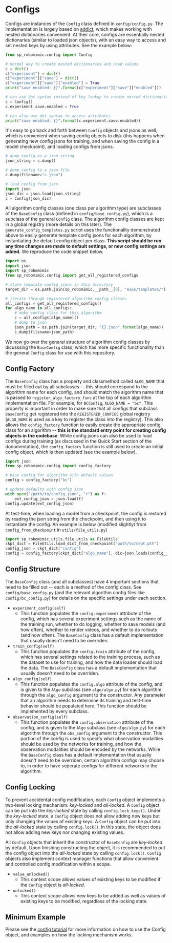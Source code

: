 # Configs

Configs are instances of the `Config` class defined in `config/config.py`. The implementation is largely based on [addict](https://github.com/mewwts/addict), which makes working with nested dictionaries convenient. At their core, configs are essentially nested dictionaries (similar to loaded json objects), with an easy way to access and set nested keys by using attributes. See the example below:

```python
from sp_robomimic.config import Config

# normal way to create nested dictionaries and read values
c = dict()
c["experiment"] = dict()
c["experiment"]["save"] = dict()
c["experiment"]["save"]["enabled"] = True
print("save enabled: {}".format(c["experiment"]["save"]["enabled"]))

# can use dot syntax instead of key lookup to create nested dictionaries
c = Config()
c.experiment.save.enabled = True

# can also use dot syntax to access attributes
print("save enabled: {}".format(c.experiment.save.enabled))
```

It's easy to go back and forth between `Config` objects and jsons as well, which is convenient when saving config objects to disk (this happens when generating new config jsons for training, and when saving the config in a model checkpoint), and loading configs from jsons.

```python
# dump config as a json string
json_string = c.dump()

# dump config to a json file
c.dump(filename="c.json")

# load config from json
import json
json_dic = json.load(json_string)
c = Config(json_dic)
```

All algorithm config classes (one class per algorithm type) are subclasses of the `BaseConfig` class (defined in `config/base_config.py`), which is a subclass of the general `Config` class. The algorithm config classes are kept in a global registry (more details on this later). The `generate_config_templates.py` script uses the functionality demonstrated above to easily generate template config jsons for each algorithm, by instantiating the default config object per class. **This script should be run any time changes are made to default settings, or new config settings are added.** We reproduce the code snippet below.

```python
import os
import json
import sp_robomimic
from sp_robomimic.config import get_all_registered_configs

# store template config jsons in this directory
target_dir = os.path.join(sp_robomimic.__path__[0], "exps/templates/")

# iterate through registered algorithm config classes
all_configs = get_all_registered_configs()
for algo_name in all_configs:
    # make config class for this algorithm
    c = all_configs[algo_name]()
    # dump to json
    json_path = os.path.join(target_dir, "{}.json".format(algo_name))
    c.dump(filename=json_path)
```

We now go over the general structure of algorithm config classes by dicusssing the `BaseConfig` class, which has more specific functionality than the general `Config` class for use with this repository. 

## Config Factory

The `BaseConfig` class has a property and classmethod called `ALGO_NAME` that must be filled out by all subclasses -- this should correspond to the algorithm name for each config, and should match the algorithm name that is passed to `register_algo_factory_func` at the top of each algorithm implementation file. For example, for `BCConfig`, `ALGO_NAME = "bc"`. This property is important in order to make sure that all configs that subclass `BaseConfig` get registered into the `REGISTERED_CONFIGS` global registry (`ALGO_NAME` is used as a key to register the class into the registry). This also allows the `config_factory` function to easily create the appropriate config class for an algorithm -- **this is the standard entry point for creating config objects in the codebase**. While config jsons can also be used to load configs during training (as discussed in the Quick Start section of the documentation), the `config_factory` function is still used to create an initial config object, which is then updated (see the example below).

```python
import json
from sp_robomimic.config import config_factory

# base config for algorithm with default values
config = config_factory("bc")

# update defaults with config json
with open("/path/to/config.json", "r") as f:
    ext_config_json = json.load(f)
config.update(ext_config_json)
```

At test-time, when loading a model from a checkpoint, the config is restored by reading the json string from the checkpoint, and then using it to instantiate the config. An example is below (modified slightlyt from `config_from_checkpoint` in `utils/file_utils.py`)

```python
import sp_robomimic.utils.file_utils as FileUtils
ckpt_dict = FileUtils.load_dict_from_checkpoint("path/to/ckpt.pth")
config_json = ckpt_dict["config"]
config = config_factory(ckpt_dict["algo_name"], dic=json.loads(config_json))
```

## Config Structure

The `BaseConfig` class (and all subclasses) have 4 important sections that need to be filled out -- each is a method of the config class. See `config/base_config.py` (and the relevant algorithm config files like `config/bc_config.py`) for details on the specific settings under each section.

- `experiment_config(self)`
  - This function populates the `config.experiment` attribute of the config, which has several experiment settings such as the name of the training run, whether to do logging, whether to save models (and how often), whether to render videos, and whether to do rollouts (and how often). The `BaseConfig` class has a default implementation that usually doesn't need to be overriden.
- `train_config(self)`
  - This function populates the `config.train` attribute of the config, which has several settings related to the training process, such as the dataset to use for training, and how the data loader should load the data. The `BaseConfig` class has a default implementation that usually doesn't need to be overriden.
- `algo_config(self)`
  - This function populates the `config.algo` attribute of the config, and is given to the `Algo` subclass (see `algo/algo.py`) for each algorithm through the `algo_config` argument to the constructor. Any parameter that an algorithm needs to determine its training and test-time behavior should be populated here. This function should be implemented by every subclass.
- `observation_config(self)`
  - This function populates the `config.observation` attribute of the config, and is given to the `Algo` subclass (see `algo/algo.py`) for each algorithm through the `obs_config` argument to the constructor. This portion of the config is used to specify what observation modalities should be used by the networks for training, and how the observation modalities should be encoded by the networks. While the `BaseConfig` class has a default implementation that usually doesn't need to be overriden, certain algorithm configs may choose to, in order to have seperate configs for different networks in the algorithm. 

## Config Locking

To prevent accidental config modification, each `Config` object implements a two-level locking mechanism: _key-locked_ and _all-locked_. A `Config` object can be put into the _key-locked_ state by calling `config.lock_keys()`. Under the _key-locked_  state, a `Config` object does not allow adding new keys but only changing the values of existing keys. A `Config` object can be put into the _all-locked_ state by calling `config.lock()`. In this state, the object does not allow adding new keys nor changing existing values.

All `Config` objects that inherit the constructor of `BaseConfig` are _key-locked_ by default. Upon finishing constructing the object, it is recommended to put the config object into the _all-locked_ state by calling `config.lock()`. `Config` objects also implement context manager functions that allow convenient and controlled config modification within a scope.

- `value_unlocked()`
  - This context scope allows values of existing keys to be modified if the `Config` object is _all-locked_.
- `unlocked()`
  - This context scope allows new keys to be added as well as values of existing keys to be modified, regardless of the locking state.

## Minimum Example

Please see the [config tutorial](../tutorials/configs.html) for more information on how to use the Config object, and examples on how the locking mechanism works.
